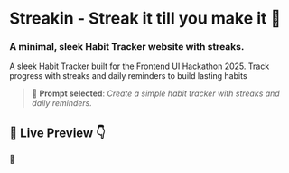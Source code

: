 # Streakin - Streak it till you make it 🌟

### A minimal, sleek Habit Tracker website with streaks.
A sleek Habit Tracker built for the Frontend UI Hackathon 2025. Track progress with streaks and daily reminders to build lasting habits

> 📝 **Prompt selected**: *Create a simple habit tracker with streaks and daily reminders.*
## 🔗 Live Preview 👇

🔴 
